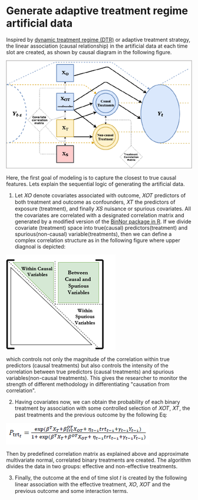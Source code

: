 # Generate adaptive treatment regime artificial data
Inspired by  [dynamic treatment regime (DTR)](https://en.wikipedia.org/wiki/Dynamic_treatment_regime) or adaptive treatment strategy, the linear association (causal relationship) in the artificial data at each time slot are created, as shown by causal diagram in the following figure.

![alt text](https://github.com/ashkanfa/Generate.adaptive.data/blob/master/Causal_relation.PNG)
 
 Here, the first goal of modeling is to capture the closest to true causal features. Lets explain the sequential logic of generating the artificial data.
 1. Let 𝑋𝑂 denote covariates associated with outcome, 𝑋𝑂𝑇 predictors of both treatment and outcome as confounders, 𝑋𝑇 the predictors of exposure (treatment), and finally 𝑋𝑆 nuisance or spurious covariates. All the covariates are correlated with a designated correlation matrix and generated by a modified version of the [BinNor package in R](https://cran.r-project.org/web/packages/BinNor/index.html). If we divide covariate (treatment) space into true(causal) predictors(treatment) and spurious(non-causal) variable(treatments), then we can define a complex correlation structure as in the following figure where upper diagnoal is depicted:
 
![alt text](https://github.com/ashkanfa/Generate.adaptive.data/blob/master/Correlation%20structure.png)
 
 which controls not only the magnitude of the correlation within true predictors (causal treatments) but also controls the intensity      of the correlation between true predictors (causal treatments) and spurious variables(non-causal treatments). This gives the researcher to  monitor the strength of different methodology in differentiating "causation from correlation".
 
 2. Having covariates now, we can obtain the probability of each binary treatment by association with some controlled selection of 𝑋𝑂𝑇, 𝑋𝑇, the past treatments and the previous outcome by the following Eq:
 
 ![alt text](https://github.com/ashkanfa/Generate.adaptive.data/blob/master/eq1.PNG)
 
 Then by predefined correlation matrix as explained above and approximate multivariate normal, correlated binary treatments are created. The algorithm divides the data in two groups: effective and non-effective treatments.
 
 3. Finally, the outcome at the end of time slot 𝑡 is created by the following linear association with the effective treatment, 𝑋𝑂, 𝑋𝑂𝑇 and the previous outcome and some interaction terms. 
